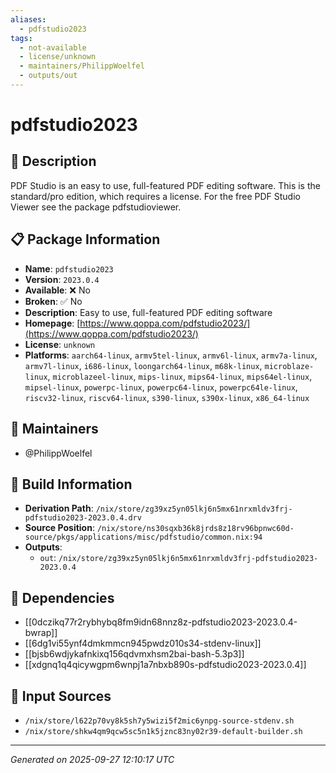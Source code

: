 ```yaml
---
aliases:
  - pdfstudio2023
tags:
  - not-available
  - license/unknown
  - maintainers/PhilippWoelfel
  - outputs/out
---
```


# pdfstudio2023

## 📝 Description

PDF Studio is an easy to use, full-featured PDF editing software. This is the standard/pro edition, which requires a license. For the free PDF Studio Viewer see the package pdfstudioviewer.


## 📋 Package Information

- **Name**: `pdfstudio2023`
- **Version**: `2023.0.4`
- **Available**: ❌ No
- **Broken**: ✅ No
- **Description**: Easy to use, full-featured PDF editing software
- **Homepage**: [https://www.qoppa.com/pdfstudio2023/](https://www.qoppa.com/pdfstudio2023/)
- **License**: `unknown`
- **Platforms**: `aarch64-linux`, `armv5tel-linux`, `armv6l-linux`, `armv7a-linux`, `armv7l-linux`, `i686-linux`, `loongarch64-linux`, `m68k-linux`, `microblaze-linux`, `microblazeel-linux`, `mips-linux`, `mips64-linux`, `mips64el-linux`, `mipsel-linux`, `powerpc-linux`, `powerpc64-linux`, `powerpc64le-linux`, `riscv32-linux`, `riscv64-linux`, `s390-linux`, `s390x-linux`, `x86_64-linux`
## 👥 Maintainers

- @PhilippWoelfel


## 🔧 Build Information

- **Derivation Path**: `/nix/store/zg39xz5yn05lkj6n5mx61nrxmldv3frj-pdfstudio2023-2023.0.4.drv`
- **Source Position**: `/nix/store/ns30sqxb36k8jrds8z18rv96bpnwc60d-source/pkgs/applications/misc/pdfstudio/common.nix:94`
- **Outputs**:
  - `out`:  `/nix/store/zg39xz5yn05lkj6n5mx61nrxmldv3frj-pdfstudio2023-2023.0.4`

## 🔗 Dependencies

- [[0dczikq77r2rybhybq8fm9idn68nnz8z-pdfstudio2023-2023.0.4-bwrap]]
- [[6dg1vi55ynf4dmkmmcn945pwdz010s34-stdenv-linux]]
- [[bjsb6wdjykafnkixq156qdvmxhsm2bai-bash-5.3p3]]
- [[xdgnq1q4qicywgpm6wnpj1a7nbxb890s-pdfstudio2023-2023.0.4]]

## 📁 Input Sources

- `/nix/store/l622p70vy8k5sh7y5wizi5f2mic6ynpg-source-stdenv.sh`
- `/nix/store/shkw4qm9qcw5sc5n1k5jznc83ny02r39-default-builder.sh`

---
*Generated on 2025-09-27 12:10:17 UTC*

